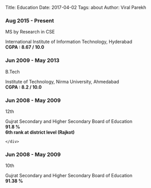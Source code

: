 Title: Education
Date: 2017-04-02
Tags: about
Author: Viral Parekh


<div class="timeline">
  <div class="entry">
    <div class="title">
      <h3>Aug 2015 - Present</h3>
      <p>MS by Research in CSE</p>
    </div>
    <div class="body">
      International Institute of Information Technology, Hyderabad
      <br/>
      <b>CGPA : 8.67 / 10.0 </b>
    </div>
  </div>
  
  <div class="entry">
    <div class="title">
      <h3>Jun 2009 - May 2013</h3>
      <p>B.Tech</p>
    </div>
    <div class="body">
      Institute of Technology, Nirma University, Ahmedabad 
      <br/>
      <b>CGPA : 8.2 / 10.0 </b>
    </div>
  </div>
  
  <div class="entry">
    <div class="title">
      <h3>Jun 2008 - May 2009</h3>
      <p>12th</p>
    </div>
    <div class="body">
      Gujrat Secondary and Higher Secondary Board of Education
      <br/>
      <b>91.8 %</b> <br/>
      <b> 6th rank at district level (Rajkot) </b>
      
    </div>
  </div>
  
  <div class="entry">
    <div class="title">
      <h3>Jun 2008 - May 2009</h3>
      <p>10th</p>
    </div>
    <div class="body">
      Gujrat Secondary and Higher Secondary Board of Education
      <br/>
      <b>91.38 % </b>
    </div>
  </div>
  

  </div>
